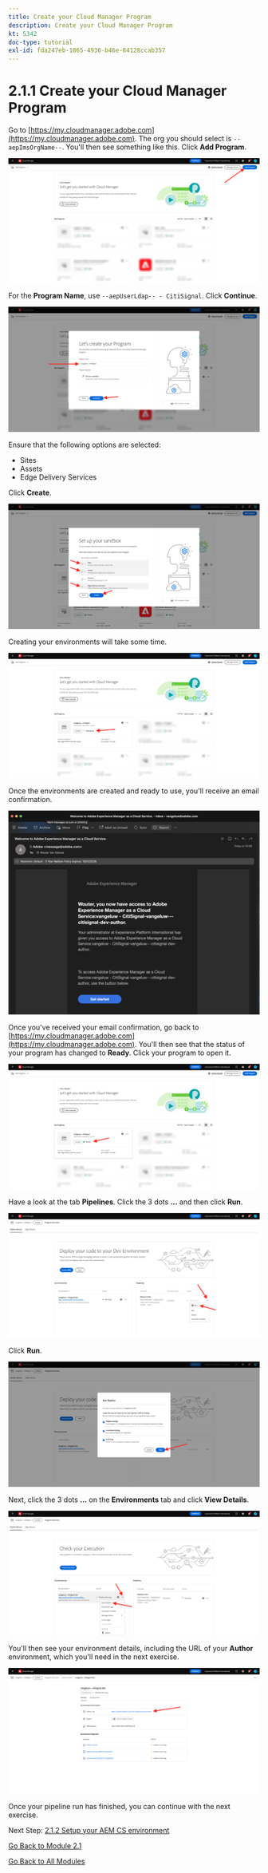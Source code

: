 ```yaml
---
title: Create your Cloud Manager Program
description: Create your Cloud Manager Program
kt: 5342
doc-type: tutorial
exl-id: fda247eb-1865-4936-b46e-84128ccab357
---
```

# 2.1.1 Create your Cloud Manager Program

Go to [https://my.cloudmanager.adobe.com](https://my.cloudmanager.adobe.com). The org you should select is `--aepImsOrgName--`. You'll then see something like this. Click **Add Program**.

![AEMCS](./images/aemcs1.png)

For the **Program Name**, use `--aepUserLdap-- - CitiSignal`. Click **Continue**.

![AEMCS](./images/aemcs2.png)

Ensure that the following options are selected:

- Sites
- Assets
- Edge Delivery Services

Click **Create**.

![AEMCS](./images/aemcs3.png)

Creating your environments will take some time.

![AEMCS](./images/aemcs4.png)

Once the environments are created and ready to use, you'll receive an email confirmation.

![AEMCS](./images/aemcs5.png)

Once you've received your email confirmation, go back to [https://my.cloudmanager.adobe.com](https://my.cloudmanager.adobe.com). You'll then see that the status of your program has changed to **Ready**. Click your program to open it.

![AEMCS](./images/aemcs6.png)

Have a look at the tab **Pipelines**. Click the 3 dots **...** and then click **Run**. 

![AEMCS](./images/aemcs7.png)

Click **Run**.

![AEMCS](./images/aemcs8.png)

Next, click the 3 dots **...** on the **Environments** tab and click **View Details**.

![AEMCS](./images/aemcs9.png)

You'll then see your environment details, including the URL of your **Author** environment, which you'll need in the next exercise.

![AEMCS](./images/aemcs10.png)

Once your pipeline run has finished, you can continue with the next exercise.

Next Step: [2.1.2 Setup your AEM CS environment](./ex2.md)

[Go Back to Module 2.1](./aemcs.md)

[Go Back to All Modules](./../../../overview.md)
